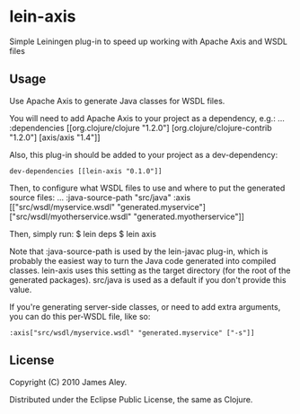 # lein-axis
Simple Leiningen plug-in to speed up working with Apache Axis and WSDL files

## Usage
Use Apache Axis to generate Java classes for WSDL files.

You will need to add Apache Axis to your project as a dependency, e.g.:
    ...
    :dependencies [[org.clojure/clojure "1.2.0"]
                   [org.clojure/clojure-contrib "1.2.0"]
                   [axis/axis "1.4"]]

Also, this plug-in should be added to your project as a dev-dependency:

    dev-dependencies [[lein-axis "0.1.0"]]

Then, to configure what WSDL files to use and where to put the generated
source files:
    ...
    :java-source-path "src/java"
    :axis [["src/wsdl/myservice.wsdl" "generated.myservice"]
    	   ["src/wsdl/myotherservice.wsdl" "generated.myotherservice"]]

Then, simply run:
    $ lein deps
    $ lein axis

Note that :java-source-path is used by the lein-javac plug-in, which is
probably the easiest way to turn the Java code generated into compiled
classes. lein-axis uses this setting as the target directory (for the
root of the generated packages). src/java is used as a default if you
don't provide this value.

If you're generating server-side classes, or need to add extra arguments,
you can do this per-WSDL file, like so:

    :axis["src/wsdl/myservice.wsdl" "generated.myservice" ["-s"]]


## License

Copyright (C) 2010 James Aley.

Distributed under the Eclipse Public License, the same as Clojure.
